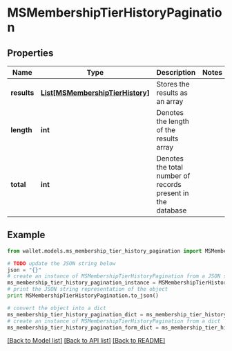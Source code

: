 # MSMembershipTierHistoryPagination


## Properties

Name | Type | Description | Notes
------------ | ------------- | ------------- | -------------
**results** | [**List[MSMembershipTierHistory]**](MSMembershipTierHistory.md) | Stores the results as an array | 
**length** | **int** | Denotes the length of the results array | 
**total** | **int** | Denotes the total number of records present in the database | 

## Example

```python
from wallet.models.ms_membership_tier_history_pagination import MSMembershipTierHistoryPagination

# TODO update the JSON string below
json = "{}"
# create an instance of MSMembershipTierHistoryPagination from a JSON string
ms_membership_tier_history_pagination_instance = MSMembershipTierHistoryPagination.from_json(json)
# print the JSON string representation of the object
print MSMembershipTierHistoryPagination.to_json()

# convert the object into a dict
ms_membership_tier_history_pagination_dict = ms_membership_tier_history_pagination_instance.to_dict()
# create an instance of MSMembershipTierHistoryPagination from a dict
ms_membership_tier_history_pagination_form_dict = ms_membership_tier_history_pagination.from_dict(ms_membership_tier_history_pagination_dict)
```
[[Back to Model list]](../README.md#documentation-for-models) [[Back to API list]](../README.md#documentation-for-api-endpoints) [[Back to README]](../README.md)


